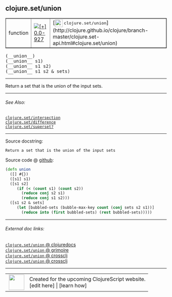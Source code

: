 ## clojure.set/union



 <table border="1">
<tr>
<td>function</td>
<td><a href="https://github.com/cljsinfo/cljs-api-docs/tree/0.0-927"><img valign="middle" alt="[+] 0.0-927" title="Added in 0.0-927" src="https://img.shields.io/badge/+-0.0--927-lightgrey.svg"></a> </td>
<td>
[<img height="24px" valign="middle" src="http://i.imgur.com/1GjPKvB.png"> <samp>clojure.set/union</samp>](http://clojure.github.io/clojure/branch-master/clojure.set-api.html#clojure.set/union)
</td>
</tr>
</table>


 <samp>
(__union__)<br>
</samp>
 <samp>
(__union__ s1)<br>
</samp>
 <samp>
(__union__ s1 s2)<br>
</samp>
 <samp>
(__union__ s1 s2 & sets)<br>
</samp>

---

Return a set that is the union of the input sets.

---


###### See Also:

[`clojure.set/intersection`](clojure.set_intersection.md)<br>
[`clojure.set/difference`](clojure.set_difference.md)<br>
[`clojure.set/superset?`](clojure.set_supersetQMARK.md)<br>

---


Source docstring:

```
Return a set that is the union of the input sets
```


Source code @ [github](https://github.com/clojure/clojurescript/blob/r1806/src/cljs/clojure/set.cljs#L19-L29):

```clj
(defn union
  ([] #{})
  ([s1] s1)
  ([s1 s2]
     (if (< (count s1) (count s2))
       (reduce conj s2 s1)
       (reduce conj s1 s2)))
  ([s1 s2 & sets]
     (let [bubbled-sets (bubble-max-key count (conj sets s2 s1))]
       (reduce into (first bubbled-sets) (rest bubbled-sets)))))
```

<!--
Repo - tag - source tree - lines:

 <pre>
clojurescript @ r1806
└── src
    └── cljs
        └── clojure
            └── <ins>[set.cljs:19-29](https://github.com/clojure/clojurescript/blob/r1806/src/cljs/clojure/set.cljs#L19-L29)</ins>
</pre>

-->

---



###### External doc links:

[`clojure.set/union` @ clojuredocs](http://clojuredocs.org/clojure.set/union)<br>
[`clojure.set/union` @ grimoire](http://conj.io/store/v1/org.clojure/clojure/1.7.0-beta3/clj/clojure.set/union/)<br>
[`clojure.set/union` @ crossclj](http://crossclj.info/fun/clojure.set/union.html)<br>
[`clojure.set/union` @ crossclj](http://crossclj.info/fun/clojure.set.cljs/union.html)<br>

---

 <table>
<tr><td>
<img valign="middle" align="right" width="48px" src="http://i.imgur.com/Hi20huC.png">
</td><td>
Created for the upcoming ClojureScript website.<br>
[edit here] | [learn how]
</td></tr></table>

[edit here]:https://github.com/cljsinfo/cljs-api-docs/blob/master/cljsdoc/clojure.set_union.cljsdoc
[learn how]:https://github.com/cljsinfo/cljs-api-docs/wiki/cljsdoc-files

<!--

This information was too distracting to show to readers, but I'll leave it
commented here since it is helpful to:

- pretty-print the data used to generate this document
- and show how to retrieve that data



The API data for this symbol:

```clj
{:description "Return a set that is the union of the input sets.",
 :ns "clojure.set",
 :name "union",
 :signature ["[]" "[s1]" "[s1 s2]" "[s1 s2 & sets]"],
 :history [["+" "0.0-927"]],
 :type "function",
 :related ["clojure.set/intersection"
           "clojure.set/difference"
           "clojure.set/superset?"],
 :full-name-encode "clojure.set_union",
 :source {:code "(defn union\n  ([] #{})\n  ([s1] s1)\n  ([s1 s2]\n     (if (< (count s1) (count s2))\n       (reduce conj s2 s1)\n       (reduce conj s1 s2)))\n  ([s1 s2 & sets]\n     (let [bubbled-sets (bubble-max-key count (conj sets s2 s1))]\n       (reduce into (first bubbled-sets) (rest bubbled-sets)))))",
          :title "Source code",
          :repo "clojurescript",
          :tag "r1806",
          :filename "src/cljs/clojure/set.cljs",
          :lines [19 29]},
 :full-name "clojure.set/union",
 :clj-symbol "clojure.set/union",
 :docstring "Return a set that is the union of the input sets"}

```

Retrieve the API data for this symbol:

```clj
;; from Clojure REPL
(require '[clojure.edn :as edn])
(-> (slurp "https://raw.githubusercontent.com/cljsinfo/cljs-api-docs/catalog/cljs-api.edn")
    (edn/read-string)
    (get-in [:symbols "clojure.set/union"]))
```

-->

